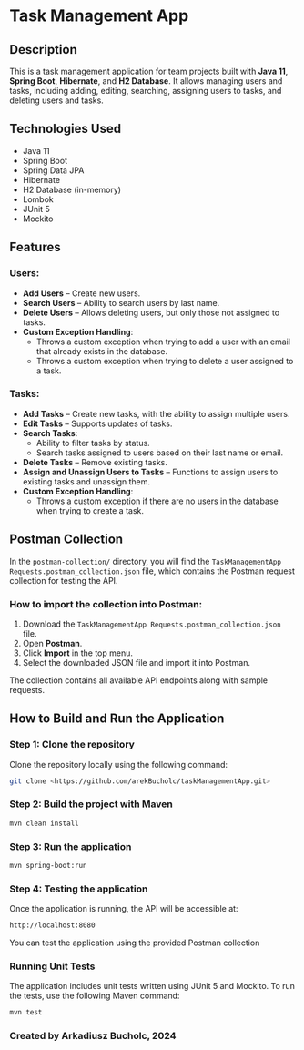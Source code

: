 # Task Management App

## Description
This is a task management application for team projects built with **Java 11**, **Spring Boot**, **Hibernate**, and **H2 Database**. It allows managing users and tasks, including adding, editing, searching, assigning users to tasks, and deleting users and tasks.

## Technologies Used
- Java 11
- Spring Boot
- Spring Data JPA
- Hibernate
- H2 Database (in-memory)
- Lombok
- JUnit 5
- Mockito

## Features
### Users:
- **Add Users** – Create new users.
- **Search Users** – Ability to search users by last name.
- **Delete Users** – Allows deleting users, but only those not assigned to tasks.
- **Custom Exception Handling**:
  - Throws a custom exception when trying to add a user with an email that already exists in the database.
  - Throws a custom exception when trying to delete a user assigned to a task.

### Tasks:
- **Add Tasks** – Create new tasks, with the ability to assign multiple users.
- **Edit Tasks** – Supports updates of tasks.
- **Search Tasks**:
  - Ability to filter tasks by status.
  - Search tasks assigned to users based on their last name or email.
- **Delete Tasks** – Remove existing tasks.
- **Assign and Unassign Users to Tasks** – Functions to assign users to existing tasks and unassign them.
- **Custom Exception Handling**:
  - Throws a custom exception if there are no users in the database when trying to create a task.

## Postman Collection
In the `postman-collection/` directory, you will find the `TaskManagementApp Requests.postman_collection.json` file, which contains the Postman request collection for testing the API.

### How to import the collection into Postman:
1. Download the `TaskManagementApp Requests.postman_collection.json` file.
2. Open **Postman**.
3. Click **Import** in the top menu.
4. Select the downloaded JSON file and import it into Postman.

The collection contains all available API endpoints along with sample requests.

## How to Build and Run the Application

### Step 1: Clone the repository
Clone the repository locally using the following command:
```bash
git clone <https://github.com/arekBucholc/taskManagementApp.git>
```
### Step 2: Build the project with Maven
```bash
mvn clean install
```
### Step 3: Run the application
```bash
mvn spring-boot:run
```
### Step 4: Testing the application
Once the application is running, the API will be accessible at:
```bash
http://localhost:8080
```
You can test the application using the provided Postman collection

### Running Unit Tests
The application includes unit tests written using JUnit 5 and Mockito. To run the tests, use the following Maven command:
```bash
mvn test
```


### Created by Arkadiusz Bucholc, 2024






